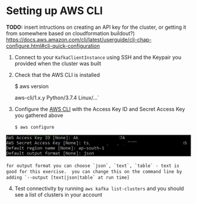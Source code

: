 # Setting up AWS CLI

**TODO:** insert intructions on creating an API key for the cluster, or getting it from somewhere based on cloudformation buildout?)
https://docs.aws.amazon.com/cli/latest/userguide/cli-chap-configure.html#cli-quick-configuration



1. Connect to your `KafkaClientInstance` using SSH and the Keypair you provided when the cluster was built

1. Check that the AWS CLI is installed

    $ aws version

    aws-cli/1.x.y Python/3.7.4 Linux/...`

1. Configure the [AWS CLI](https://docs.aws.amazon.com/cli/latest/userguide/cli-chap-configure.html#cli-quick-configuration) with the Access Key ID and Secret Access Key you gathered above

    `$ aws configure`

![img](_media/modules/commontasks/awsconfigexample.png)

    for output format you can choose `json`, `text`, `table` - text is good for this exercise.  you can change this on the command line by adding `--output [text|json|table` at run time]
 
4. Test connectivity by running `aws kafka list-clusters` and you should see a list of clusters in your account

